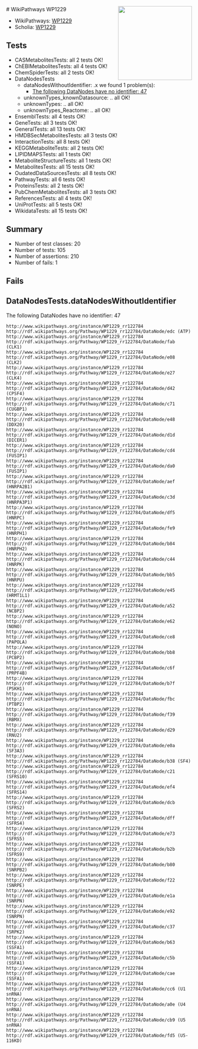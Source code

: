 <img style="float: right; width: 200px" src="https://upload.wikimedia.org/wikipedia/commons/thumb/8/83/Wplogo_with_text_500.png/640px-Wplogo_with_text_500.png" />
# WikiPathways WP1229

* WikiPathways: [WP1229](https://new.wikipathways.org/pathways/WP1229)
* Scholia: [WP1229](https://scholia.toolforge.org/wikipathways/WP1229)
## Tests
* CASMetabolitesTests: all 2 tests OK!
* ChEBIMetabolitesTests: all 4 tests OK!
* ChemSpiderTests: all 2 tests OK!
* DataNodesTests
    * dataNodesWithoutIdentifier: .x we found 1 problem(s):
        * [The following DataNodes have no identifier: 47](#8792c4f4)
    * unknownTypes_knownDatasource: .. all OK!
    * unknownTypes: .. all OK!
    * unknownTypes_Reactome: .. all OK!
* EnsemblTests: all 4 tests OK!
* GeneTests: all 3 tests OK!
* GeneralTests: all 13 tests OK!
* HMDBSecMetabolitesTests: all 3 tests OK!
* InteractionTests: all 8 tests OK!
* KEGGMetaboliteTests: all 2 tests OK!
* LIPIDMAPSTests: all 1 tests OK!
* MetaboliteStructureTests: all 1 tests OK!
* MetabolitesTests: all 15 tests OK!
* OudatedDataSourcesTests: all 8 tests OK!
* PathwayTests: all 6 tests OK!
* ProteinsTests: all 2 tests OK!
* PubChemMetabolitesTests: all 3 tests OK!
* ReferencesTests: all 4 tests OK!
* UniProtTests: all 5 tests OK!
* WikidataTests: all 15 tests OK!


## Summary

* Number of test classes: 20
* Number of tests: 105
* Number of assertions: 210
* Number of fails: 1

## Fails

<a name="8792c4f4" />

## DataNodesTests.dataNodesWithoutIdentifier

The following DataNodes have no identifier: 47
```
http://www.wikipathways.org/instance/WP1229_rr122784 http://rdf.wikipathways.org/Pathway/WP1229_rr122784/DataNode/edc (ATP)
http://www.wikipathways.org/instance/WP1229_rr122784 http://rdf.wikipathways.org/Pathway/WP1229_rr122784/DataNode/fab (CLK1)
http://www.wikipathways.org/instance/WP1229_rr122784 http://rdf.wikipathways.org/Pathway/WP1229_rr122784/DataNode/e08 (CLK2)
http://www.wikipathways.org/instance/WP1229_rr122784 http://rdf.wikipathways.org/Pathway/WP1229_rr122784/DataNode/e27 (CLK4)
http://www.wikipathways.org/instance/WP1229_rr122784 http://rdf.wikipathways.org/Pathway/WP1229_rr122784/DataNode/d42 (CPSF4)
http://www.wikipathways.org/instance/WP1229_rr122784 http://rdf.wikipathways.org/Pathway/WP1229_rr122784/DataNode/c71 (CUGBP1)
http://www.wikipathways.org/instance/WP1229_rr122784 http://rdf.wikipathways.org/Pathway/WP1229_rr122784/DataNode/e48 (DDX20)
http://www.wikipathways.org/instance/WP1229_rr122784 http://rdf.wikipathways.org/Pathway/WP1229_rr122784/DataNode/d1d (DICER1)
http://www.wikipathways.org/instance/WP1229_rr122784 http://rdf.wikipathways.org/Pathway/WP1229_rr122784/DataNode/cd4 (FUSIP1)
http://www.wikipathways.org/instance/WP1229_rr122784 http://rdf.wikipathways.org/Pathway/WP1229_rr122784/DataNode/da0 (FUSIP1)
http://www.wikipathways.org/instance/WP1229_rr122784 http://rdf.wikipathways.org/Pathway/WP1229_rr122784/DataNode/aef (HNRPA2B1)
http://www.wikipathways.org/instance/WP1229_rr122784 http://rdf.wikipathways.org/Pathway/WP1229_rr122784/DataNode/c3d (HNRPA3P1)
http://www.wikipathways.org/instance/WP1229_rr122784 http://rdf.wikipathways.org/Pathway/WP1229_rr122784/DataNode/df5 (HNRPC)
http://www.wikipathways.org/instance/WP1229_rr122784 http://rdf.wikipathways.org/Pathway/WP1229_rr122784/DataNode/fe9 (HNRPH1)
http://www.wikipathways.org/instance/WP1229_rr122784 http://rdf.wikipathways.org/Pathway/WP1229_rr122784/DataNode/b84 (HNRPH2)
http://www.wikipathways.org/instance/WP1229_rr122784 http://rdf.wikipathways.org/Pathway/WP1229_rr122784/DataNode/c44 (HNRPK)
http://www.wikipathways.org/instance/WP1229_rr122784 http://rdf.wikipathways.org/Pathway/WP1229_rr122784/DataNode/bb5 (HNRPU)
http://www.wikipathways.org/instance/WP1229_rr122784 http://rdf.wikipathways.org/Pathway/WP1229_rr122784/DataNode/e45 (HRMT1L1)
http://www.wikipathways.org/instance/WP1229_rr122784 http://rdf.wikipathways.org/Pathway/WP1229_rr122784/DataNode/a52 (NCBP2)
http://www.wikipathways.org/instance/WP1229_rr122784 http://rdf.wikipathways.org/Pathway/WP1229_rr122784/DataNode/e62 (NONO)
http://www.wikipathways.org/instance/WP1229_rr122784 http://rdf.wikipathways.org/Pathway/WP1229_rr122784/DataNode/ce8 (PAPOLA)
http://www.wikipathways.org/instance/WP1229_rr122784 http://rdf.wikipathways.org/Pathway/WP1229_rr122784/DataNode/bb8 (PCBP2)
http://www.wikipathways.org/instance/WP1229_rr122784 http://rdf.wikipathways.org/Pathway/WP1229_rr122784/DataNode/c6f (PRPF4B)
http://www.wikipathways.org/instance/WP1229_rr122784 http://rdf.wikipathways.org/Pathway/WP1229_rr122784/DataNode/b7f (PSKH1)
http://www.wikipathways.org/instance/WP1229_rr122784 http://rdf.wikipathways.org/Pathway/WP1229_rr122784/DataNode/fbc (PTBP2)
http://www.wikipathways.org/instance/WP1229_rr122784 http://rdf.wikipathways.org/Pathway/WP1229_rr122784/DataNode/f39 (RBMX)
http://www.wikipathways.org/instance/WP1229_rr122784 http://rdf.wikipathways.org/Pathway/WP1229_rr122784/DataNode/d29 (RNU2)
http://www.wikipathways.org/instance/WP1229_rr122784 http://rdf.wikipathways.org/Pathway/WP1229_rr122784/DataNode/e0a (SF3A3)
http://www.wikipathways.org/instance/WP1229_rr122784 http://rdf.wikipathways.org/Pathway/WP1229_rr122784/DataNode/b38 (SF4)
http://www.wikipathways.org/instance/WP1229_rr122784 http://rdf.wikipathways.org/Pathway/WP1229_rr122784/DataNode/c21 (SFRS10)
http://www.wikipathways.org/instance/WP1229_rr122784 http://rdf.wikipathways.org/Pathway/WP1229_rr122784/DataNode/ef4 (SFRS14)
http://www.wikipathways.org/instance/WP1229_rr122784 http://rdf.wikipathways.org/Pathway/WP1229_rr122784/DataNode/dcb (SFRS2)
http://www.wikipathways.org/instance/WP1229_rr122784 http://rdf.wikipathways.org/Pathway/WP1229_rr122784/DataNode/dff (SFRS4)
http://www.wikipathways.org/instance/WP1229_rr122784 http://rdf.wikipathways.org/Pathway/WP1229_rr122784/DataNode/e73 (SFRS5)
http://www.wikipathways.org/instance/WP1229_rr122784 http://rdf.wikipathways.org/Pathway/WP1229_rr122784/DataNode/b2b (SFRS9)
http://www.wikipathways.org/instance/WP1229_rr122784 http://rdf.wikipathways.org/Pathway/WP1229_rr122784/DataNode/b80 (SNRPB2)
http://www.wikipathways.org/instance/WP1229_rr122784 http://rdf.wikipathways.org/Pathway/WP1229_rr122784/DataNode/f22 (SNRPE)
http://www.wikipathways.org/instance/WP1229_rr122784 http://rdf.wikipathways.org/Pathway/WP1229_rr122784/DataNode/e1a (SNRPN)
http://www.wikipathways.org/instance/WP1229_rr122784 http://rdf.wikipathways.org/Pathway/WP1229_rr122784/DataNode/e92 (SNRPN)
http://www.wikipathways.org/instance/WP1229_rr122784 http://rdf.wikipathways.org/Pathway/WP1229_rr122784/DataNode/c37 (SRPK2)
http://www.wikipathways.org/instance/WP1229_rr122784 http://rdf.wikipathways.org/Pathway/WP1229_rr122784/DataNode/b63 (SSFA1)
http://www.wikipathways.org/instance/WP1229_rr122784 http://rdf.wikipathways.org/Pathway/WP1229_rr122784/DataNode/c5b (SSFA1)
http://www.wikipathways.org/instance/WP1229_rr122784 http://rdf.wikipathways.org/Pathway/WP1229_rr122784/DataNode/cae (SSFA1)
http://www.wikipathways.org/instance/WP1229_rr122784 http://rdf.wikipathways.org/Pathway/WP1229_rr122784/DataNode/cc6 (U1 snRNA)
http://www.wikipathways.org/instance/WP1229_rr122784 http://rdf.wikipathways.org/Pathway/WP1229_rr122784/DataNode/a0e (U4 snRNA)
http://www.wikipathways.org/instance/WP1229_rr122784 http://rdf.wikipathways.org/Pathway/WP1229_rr122784/DataNode/cb9 (U5 snRNA)
http://www.wikipathways.org/instance/WP1229_rr122784 http://rdf.wikipathways.org/Pathway/WP1229_rr122784/DataNode/fd5 (U5-116KD)
```

